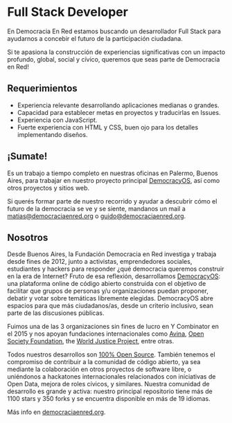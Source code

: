 Full Stack Developer
====================

En Democracia En Red estamos buscando un desarrollador Full Stack para ayudarnos a concebir el futuro de la participación ciudadana.

Si te apasiona la construcción de experiencias significativas con un impacto profundo, global, social y cívico, queremos que seas parte de Democracia en Red!

## Requerimientos

- Experiencia relevante desarrollando aplicaciones medianas o grandes.
- Capacidad para establecer metas en proyectos y traducirlas en Issues.
- Experiencia con JavaScript.
- Fuerte experiencia con HTML y CSS, buen ojo para los detalles implementando diseños.

## ¡Sumate!

Es un trabajo a tiempo completo en nuestras oficinas en Palermo, Buenos Aires, para trabajar en nuestro proyecto principal [DemocracyOS](http://github.com/DemocracyOS/democracyos), así como otros proyectos y sitios web.

Si querés formar parte de nuestro recorrido y ayudar a descubrir cómo el futuro de la democracia se ve y se siente, mandanos un mail a  [matias@democraciaenred.org](mailto:matias@democraciaenred.org) o [guido@democraciaenred.org](mailto:guido@democraciaenred.org).

## Nosotros

Desde Buenos Aires, la Fundación Democracia en Red investiga y trabaja desde fines de 2012, junto a activistas, emprendedores sociales, estudiantes y hackers para responder ¿qué democracia queremos construir en la era de Internet? Fruto de esa reflexión, desarrollamos [DemocracyOS](http://github.com/DemocracyOS/democracyos): una plataforma online de código abierto construida con el objetivo de facilitar que grupos de personas y/u organizaciones puedan proponer, debatir y votar sobre temáticas libremente elegidas. DemocracyOS abre espacios para que más ciudadanos/as, desde un criterio inclusivo, sean parte de las discusiones públicas.

Fuimos una de las 3 organizaciones sin fines de lucro en Y Combinator en el 2015 y nos apoyan fundaciones internacionales como [Avina](http://www.avina.net/), [Open Society Foundation](https://www.opensocietyfoundations.org/), the [World Justice Project](http://worldjusticeproject.org/), entre otras.

Todos nuestros desarrollos son [100% Open Source](https://github.com/DemocracyOS). También tenemos el compromiso de contribuir a la comunidad de código abierto, ya sea mediante la colaboración en otros proyectos de software libre, o uniéndonos a hackatones internacionales relacionados con iniciativas de Open Data, mejora de roles cívicos, y similares. Nuestra comunidad de desarrollo es grande y activa: nuestro principal repositorio tiene más de 1100 stars y 350 forks y se encuentra disponible en más de 19 idiomas.

Más info en [democraciaenred.org](http://democraciaenred.org/index-en.html).
